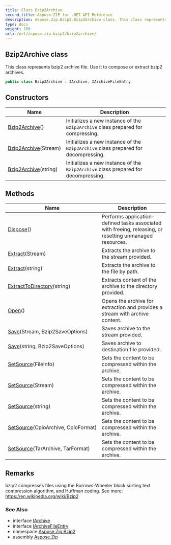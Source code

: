 ```yaml
---
title: Class Bzip2Archive
second_title: Aspose.ZIP for .NET API Reference
description: Aspose.Zip.Bzip2.Bzip2Archive class. This class represents bzip2 archive file. Use it to compose or extract bzip2 archives
type: docs
weight: 100
url: /net/aspose.zip.bzip2/bzip2archive/
---
```

## Bzip2Archive class

This class represents bzip2 archive file. Use it to compose or extract bzip2 archives.

```csharp
public class Bzip2Archive : IArchive, IArchiveFileEntry
```

## Constructors

| Name | Description |
| --- | --- |
| [Bzip2Archive](bzip2archive/#constructor)() | Initializes a new instance of the `Bzip2Archive` class prepared for compressing. |
| [Bzip2Archive](bzip2archive/#constructor_1)(Stream) | Initializes a new instance of the `Bzip2Archive` class prepared for decompressing. |
| [Bzip2Archive](bzip2archive/#constructor_2)(string) | Initializes a new instance of the `Bzip2Archive` class prepared for decompressing. |

## Methods

| Name | Description |
| --- | --- |
| [Dispose](../../aspose.zip.bzip2/bzip2archive/dispose/)() | Performs application-defined tasks associated with freeing, releasing, or resetting unmanaged resources. |
| [Extract](../../aspose.zip.bzip2/bzip2archive/extract/#extract_1)(Stream) | Extracts the archive to the stream provided. |
| [Extract](../../aspose.zip.bzip2/bzip2archive/extract/#extract)(string) | Extracts the archive to the file by path. |
| [ExtractToDirectory](../../aspose.zip.bzip2/bzip2archive/extracttodirectory/)(string) | Extracts content of the archive to the directory provided. |
| [Open](../../aspose.zip.bzip2/bzip2archive/open/)() | Opens the archive for extraction and provides a stream with archive content. |
| [Save](../../aspose.zip.bzip2/bzip2archive/save/#save)(Stream, Bzip2SaveOptions) | Saves archive to the stream provided. |
| [Save](../../aspose.zip.bzip2/bzip2archive/save/#save_1)(string, Bzip2SaveOptions) | Saves archive to destination file provided. |
| [SetSource](../../aspose.zip.bzip2/bzip2archive/setsource/#setsource_2)(FileInfo) | Sets the content to be compressed within the archive. |
| [SetSource](../../aspose.zip.bzip2/bzip2archive/setsource/#setsource_3)(Stream) | Sets the content to be compressed within the archive. |
| [SetSource](../../aspose.zip.bzip2/bzip2archive/setsource/#setsource_4)(string) | Sets the content to be compressed within the archive. |
| [SetSource](../../aspose.zip.bzip2/bzip2archive/setsource/#setsource)(CpioArchive, CpioFormat) | Sets the content to be compressed within the archive. |
| [SetSource](../../aspose.zip.bzip2/bzip2archive/setsource/#setsource_1)(TarArchive, TarFormat) | Sets the content to be compressed within the archive. |

## Remarks

bzip2 compresses files using the Burrows-Wheeler block sorting text compression algorithm, and Huffman coding. See more: https://en.wikipedia.org/wiki/Bzip2

### See Also

* interface [IArchive](../../aspose.zip/iarchive/)
* interface [IArchiveFileEntry](../../aspose.zip/iarchivefileentry/)
* namespace [Aspose.Zip.Bzip2](../../aspose.zip.bzip2/)
* assembly [Aspose.Zip](../../)


